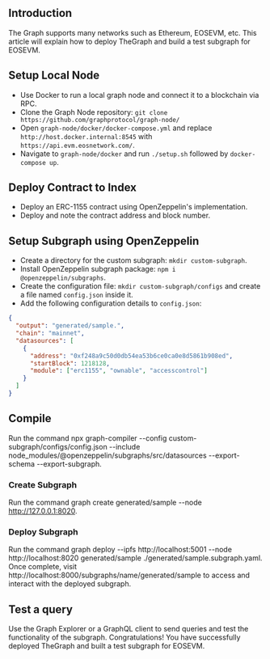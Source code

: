 ## Introduction

The Graph supports many networks such as Ethereum, EOSEVM, etc. This article will explain how to deploy TheGraph and build a test subgraph for EOSEVM.

## Setup Local Node

- Use Docker to run a local graph node and connect it to a blockchain via RPC.
- Clone the Graph Node repository: `git clone https://github.com/graphprotocol/graph-node/`
- Open `graph-node/docker/docker-compose.yml` and replace `http://host.docker.internal:8545` with `https://api.evm.eosnetwork.com/`.
- Navigate to `graph-node/docker` and run `./setup.sh` followed by `docker-compose up`.

## Deploy Contract to Index

- Deploy an ERC-1155 contract using OpenZeppelin's implementation.
- Deploy and note the contract address and block number.

## Setup Subgraph using OpenZeppelin

- Create a directory for the custom subgraph: `mkdir custom-subgraph`.
- Install OpenZeppelin subgraph package: `npm i @openzeppelin/subgraphs`.
- Create the configuration file: `mkdir custom-subgraph/configs` and create a file named `config.json` inside it.
- Add the following configuration details to `config.json`:
```json
{
  "output": "generated/sample.",
  "chain": "mainnet",
  "datasources": [
    {
      "address": "0xf248a9c50d0db54ea53b6ce0ca0e8d5861b908ed",
      "startBlock": 1218128,
      "module": ["erc1155", "ownable", "accesscontrol"]
    }
  ]
}
```

## Compile
Run the command npx graph-compiler --config custom-subgraph/configs/config.json --include node_modules/@openzeppelin/subgraphs/src/datasources --export-schema --export-subgraph.
### Create Subgraph
Run the command graph create generated/sample --node http://127.0.0.1:8020.
### Deploy Subgraph
Run the command graph deploy --ipfs http://localhost:5001 --node http://localhost:8020 generated/sample ./generated/sample.subgraph.yaml.
Once complete, visit http://localhost:8000/subgraphs/name/generated/sample to access and interact with the deployed subgraph.

## Test a query
Use the Graph Explorer or a GraphQL client to send queries and test the functionality of the subgraph.
Congratulations! You have successfully deployed TheGraph and built a test subgraph for EOSEVM.
